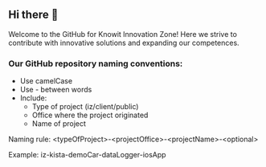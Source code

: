 ## Hi there 👋

Welcome to the GitHub for Knowit Innovation Zone! Here we strive to contribute with innovative solutions and expanding our competences. 

### Our GitHub repository naming conventions:
* Use camelCase
* Use - between words
* Include:
  * Type of project (iz/client/public)
  * Office where the project originated
  * Name of project

Naming rule: \<typeOfProject\>-\<projectOffice\>-\<projectName\>-\<optional\>

Example: iz-kista-demoCar-dataLogger-iosApp

<!--

**Here are some ideas to get you started:**

🙋‍♀️ A short introduction - what is your organization all about?
🌈 Contribution guidelines - how can the community get involved?
👩‍💻 Useful resources - where can the community find your docs? Is there anything else the community should know?
🍿 Fun facts - what does your team eat for breakfast?
🧙 Remember, you can do mighty things with the power of [Markdown](https://docs.github.com/github/writing-on-github/getting-started-with-writing-and-formatting-on-github/basic-writing-and-formatting-syntax)
-->
